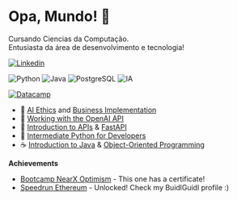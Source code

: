 # Opa, Mundo! 👋
Cursando Ciencias da Computação.  
Entusiasta da área de desenvolvimento e tecnologia!  

[![Linkedin](https://img.shields.io/badge/-LinkedIn-blue?style=flat-square&logo=Linkedin&logoColor=white)](https://www.linkedin.com/in/leonardobri/)   

![Python](https://img.shields.io/badge/-Python-3776AB?style=flat-square&logo=python&logoColor=ffffff)
![Java](https://img.shields.io/badge/-Java-007396?style=flat-square&logo=java&logoColor=ffffff)
![PostgreSQL](https://img.shields.io/badge/-PostgreSQL-336791?style=flat-square&logo=postgresql&logoColor=ffffff)
![IA](https://img.shields.io/badge/-IA-FF6F61?style=flat-square&logo=microchip&logoColor=ffffff)

[![Datacamp](https://img.shields.io/badge/Datacamp-03EF62?style=for-the-badge&logo=datacamp&logoColor=white)](https://www.datacamp.com/portfolio/contatopatobrqz)   
- 🤖 [AI Ethics](https://www.datacamp.com/completed/statement-of-accomplishment/course/5bee6c58abd3fc958c2886301740ede75cf60638) and [Business Implementation](https://www.datacamp.com/completed/statement-of-accomplishment/course/cc1f34898d437d03bcf3704a4ba0a90c59f6016b)
- 🐍 [Working with the OpenAI API](https://www.datacamp.com/completed/statement-of-accomplishment/course/37492a63b431ebe9fc0c59a18148c2a1e5243a12)
- 🐍 [Introduction to APIs](https://www.datacamp.com/completed/statement-of-accomplishment/course/d62cbec83f57266c05892ff25440fc4a1f1355d0) & [FastAPI](https://www.datacamp.com/completed/statement-of-accomplishment/course/3e582b152917c6396fec24f3464694b904fab517)
- 🐍 [Intermediate Python for Developers](https://www.datacamp.com/completed/statement-of-accomplishment/course/5c5b03d2b73f4beda31036079725cc0a0566d90c)  
- ☕ [Introduction to Java](https://www.datacamp.com/completed/statement-of-accomplishment/course/a942341f9f5a3f24b10861e7fa59dd62f1828b81) & [Object-Oriented Programming](https://www.datacamp.com/completed/statement-of-accomplishment/course/247af240e3597210bbf7199f67d043fac16ae44e)


**Achievements**  

- [Bootcamp NearX Optimism](https://www.linkedin.com/posts/leonardobri_primeiro-de-muitos-conclu%C3%ADdo-nearx-innovation-activity-7176268801305419776-ffCj?utm_source=share&utm_medium=member_desktop) - This one has a certificate!  
- [Speedrun Ethereum](https://app.buidlguidl.com/builders/0xC4de020Cfb94D5e7Da5536551da6cfE01Dce33Ec) - Unlocked! Check my BuidlGuidl profile :)  


